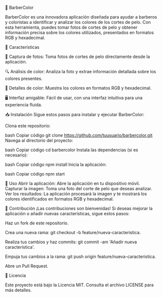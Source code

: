 🌈 BarberColor

BarberColor es una innovadora aplicación diseñada para ayudar a barberos y coloristas a identificar y analizar los colores de los cortes de pelo. Con esta herramienta, puedes tomar fotos de cortes de pelo y obtener información precisa sobre los colores utilizados, presentados en formatos RGB y hexadecimal.

🚀 Características

📸 Captura de fotos: Toma fotos de cortes de pelo directamente desde la aplicación.

🔍 Análisis de color: Analiza la foto y extrae información detallada sobre los colores presentes.

🎨 Detalles de color: Muestra los colores en formatos RGB y hexadecimal.

🖥️ Interfaz amigable: Fácil de usar, con una interfaz intuitiva para una experiencia fluida.

📥 Instalación
Sigue estos pasos para instalar y ejecutar BarberColor:

Clona este repositorio:

bash
Copiar código
git clone https://github.com/tuusuario/barbercolor.git
Navega al directorio del proyecto:

bash
Copiar código
cd barbercolor
Instala las dependencias (si es necesario):

bash
Copiar código
npm install
Inicia la aplicación:

bash
Copiar código
npm start

📱 Uso
Abrir la aplicación: Abre la aplicación en tu dispositivo móvil.
Capturar la imagen: Toma una foto del corte de pelo que deseas analizar.
Ver los resultados: La aplicación procesará la imagen y te mostrará los colores identificados en formatos RGB y hexadecimal.

🤝 Contribución
¡Las contribuciones son bienvenidas! Si deseas mejorar la aplicación o añadir nuevas características, sigue estos pasos:

Haz un fork de este repositorio.

Crea una nueva rama: git checkout -b feature/nueva-caracteristica.

Realiza tus cambios y haz commits: git commit -am 'Añadir nueva característica'.

Empuja tus cambios a la rama: git push origin feature/nueva-caracteristica.

Abre un Pull Request.

📝 Licencia

Este proyecto está bajo la Licencia MIT. Consulta el archivo LICENSE para más detalles.
